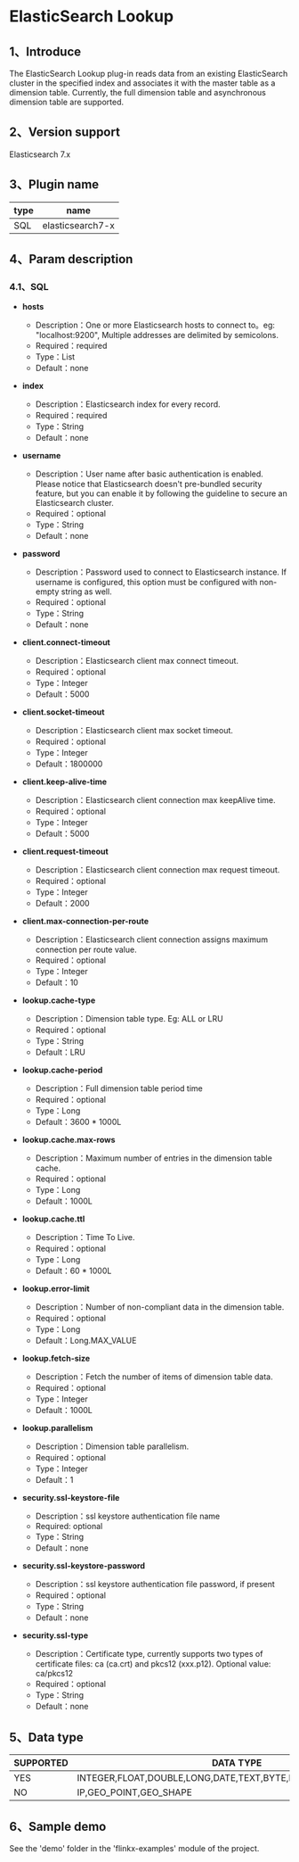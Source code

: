 # ElasticSearch Lookup

## 1、Introduce

The ElasticSearch Lookup plug-in reads data from an existing ElasticSearch cluster in the specified index and associates it with the master table as a dimension table. 
Currently, the full dimension table and asynchronous dimension table are supported.

## 2、Version support 

Elasticsearch 7.x
## 3、Plugin name

| type|name|
| ---- | ----|
| SQL | elasticsearch7-x |



## 4、Param description

### 4.1、SQL

- **hosts**
   - Description：One or more Elasticsearch hosts to connect to。eg: "localhost:9200", Multiple addresses are delimited by semicolons.
   - Required：required
   - Type：List
   - Default：none
  

- **index**
   - Description：Elasticsearch index for every record. 
   - Required：required
   - Type：String
   - Default：none
  

- **username**
   - Description：User name after basic authentication is enabled. Please notice that Elasticsearch doesn't pre-bundled security feature, but you can enable it by following the guideline to secure an Elasticsearch cluster.
   - Required：optional
   - Type：String
   - Default：none
  

- **password**
   - Description：Password used to connect to Elasticsearch instance. If username is configured, this option must be configured with non-empty string as well.
   - Required：optional
   - Type：String
   - Default：none
  

- **client.connect-timeout**
    - Description：Elasticsearch client max connect timeout.
    - Required：optional
    - Type：Integer
    - Default：5000
  

- **client.socket-timeout**
    - Description：Elasticsearch client max socket timeout.
    - Required：optional
    - Type：Integer
    - Default：1800000
  

- **client.keep-alive-time**
    - Description：Elasticsearch client connection max keepAlive time.
    - Required：optional
    - Type：Integer
    - Default：5000
  

- **client.request-timeout**
    - Description：Elasticsearch client connection max request timeout.
    - Required：optional
    - Type：Integer
    - Default：2000
  

- **client.max-connection-per-route**
    - Description：Elasticsearch client connection assigns maximum connection per route value.
    - Required：optional
    - Type：Integer
    - Default：10
  

- **lookup.cache-type**
   - Description：Dimension table type. Eg: ALL or LRU
   - Required：optional
   - Type：String
   - Default：LRU
  

- **lookup.cache-period**
   - Description：Full dimension table period time
   - Required：optional
   - Type：Long
   - Default：3600 * 1000L
  

- **lookup.cache.max-rows**
   - Description：Maximum number of entries in the dimension table cache.
   - Required：optional
   - Type：Long
   - Default：1000L
  

- **lookup.cache.ttl**
   - Description：Time To Live.
   - Required：optional
   - Type：Long
   - Default：60 * 1000L
  

- **lookup.error-limit**
   - Description：Number of non-compliant data in the dimension table.
   - Required：optional
   - Type：Long
   - Default：Long.MAX_VALUE
  

- **lookup.fetch-size**
   - Description：Fetch the number of items of dimension table data.
   - Required：optional
   - Type：Integer
   - Default：1000L
  

- **lookup.parallelism**
   - Description：Dimension table parallelism.
   - Required：optional
   - Type：Integer
   - Default：1


- **security.ssl-keystore-file**
  - Description：ssl keystore authentication file name
  - Required: optional
  - Type：String
  - Default：none



- **security.ssl-keystore-password**
  - Description：ssl keystore authentication file password, if present
  - Required：optional
  - Type：String
  - Default：none



- **security.ssl-type**
  - Description：Certificate type, currently supports two types of certificate files: ca (ca.crt) and pkcs12 (xxx.p12). Optional value: ca/pkcs12
  - Required：optional
  - Type：String
  - Default：none

## 5、Data type

|SUPPORTED | DATA TYPE |
| --- | --- |
| YES |INTEGER,FLOAT,DOUBLE,LONG,DATE,TEXT,BYTE,BINARY,OBJECT,NESTED|
| NO | IP,GEO_POINT,GEO_SHAPE|

## 6、Sample demo

See the 'demo' folder in the 'flinkx-examples' module of the project.
